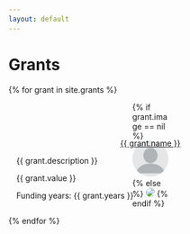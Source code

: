```yaml
---
layout: default
---
```


# Grants

<div class="flex">
{% for grant in site.grants %}
<div class="flex one four-600 card" style="padding: 1em;">
    <div>
        <div style="width: 64px; height: 64px; margin:auto; display:block">
            {% if grant.image == nil %}
            <img src="/images/blank-profile-picture.png" style="max-height: 100%; width: 100%; border-radius:50%; object-fit: cover">
            {% else %}
            <img src="{{ grant.image }}" style="max-height: 100%; width: 100%; border-radius:50%; object-fit: cover">
            {% endif %}
        </div>
        <a href="{{ grant.id }}" style="text-align:center; display:block">{{ grant.name }}</a>
    </div>        
    <div class="full half-600">
        <p>{{ grant.description }}</p>
      	<p>{{ grant.value }}</p>
     		<p>Funding years: {{ grant.years }}</p>
    </div>
</div>
{% endfor %}
</div>